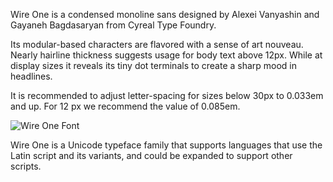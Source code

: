 Wire One is a condensed monoline sans designed by Alexei Vanyashin and Gayaneh Bagdasaryan from Cyreal Type Foundry.

Its modular-based characters are flavored with a sense of art nouveau. Nearly hairline thickness suggests usage for body text above 12px. While at display sizes it reveals its tiny dot terminals to create a sharp mood in headlines.

It is recommended to adjust letter-spacing for sizes below 30px to 0.033em and up. For 12 px we recommend the value of 0.085em.

![Wire One Font](http://cyreal.org/wp-content/uploads/2012/07/wire-promo.png)

Wire One is a Unicode typeface family that supports 
languages that use the Latin script and its variants, and 
could be expanded to support other scripts.
